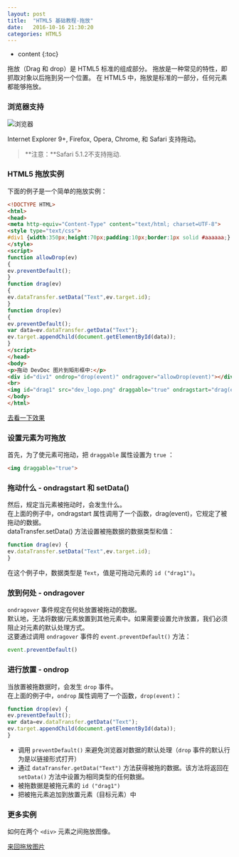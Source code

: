 ```yaml
---
layout: post
title:  "HTML5 基础教程-拖放"
date:   2016-10-16 21:30:20
categories: HTML5
---
```


* content
{:toc}


拖放（Drag 和 drop）是 HTML5 标准的组成部分。
拖放是一种常见的特性，即抓取对象以后拖到另一个位置。
在 HTML5 中，拖放是标准的一部分，任何元素都能够拖放。

### 浏览器支持

![浏览器](http://www.devdoc.me/uploads/html5/images/browser.png)

Internet Explorer 9+, Firefox, Opera, Chrome, 和 Safari 支持拖动。
> **注意：**Safari 5.1.2不支持拖动.

### HTML5 拖放实例

下面的例子是一个简单的拖放实例：

```html
<!DOCTYPE HTML>
<html>
<head>
<meta http-equiv="Content-Type" content="text/html; charset=UTF-8">
<style type="text/css">
#div1 {width:350px;height:70px;padding:10px;border:1px solid #aaaaaa;}
</style>
<script>
function allowDrop(ev)
{
ev.preventDefault();
}
function drag(ev)
{
ev.dataTransfer.setData("Text",ev.target.id);
}
function drop(ev)
{
ev.preventDefault();
var data=ev.dataTransfer.getData("Text");
ev.target.appendChild(document.getElementById(data));
}
</script>
</head>
<body>
<p>拖动 DevDoc 图片到矩形框中:</p>
<div id="div1" ondrop="drop(event)" ondragover="allowDrop(event)"></div>
<br>
<img id="drag1" src="dev_logo.png" draggable="true" ondragstart="drag(event)" width="336" height="69">
</body>
</html>
```
[去看一下效果](http://www.devdoc.me/uploads/html5/draganddrop.html)

### 设置元素为可拖放

首先，为了使元素可拖动，把 `draggable` 属性设置为 `true` ：

```html
<img draggable="true">
```

### 拖动什么 - ondragstart 和 setData()

然后，规定当元素被拖动时，会发生什么。  
在上面的例子中，ondragstart 属性调用了一个函数，drag(event)，它规定了被拖动的数据。  
dataTransfer.setData() 方法设置被拖数据的数据类型和值：

```javascript
function drag(ev) {
ev.dataTransfer.setData("Text",ev.target.id);
}
```

在这个例子中，数据类型是 `Text`，值是可拖动元素的 `id ("drag1")`。

### 放到何处 - ondragover

`ondragover` 事件规定在何处放置被拖动的数据。  
默认地，无法将数据/元素放置到其他元素中。如果需要设置允许放置，我们必须阻止对元素的默认处理方式。  
这要通过调用 `ondragover` 事件的 `event.preventDefault()` 方法：

```javascript
event.preventDefault()
```

### 进行放置 - ondrop

当放置被拖数据时，会发生 `drop` 事件。  
在上面的例子中，`ondrop` 属性调用了一个函数，`drop(event)`：

```javascript
function drop(ev) {
ev.preventDefault();
var data=ev.dataTransfer.getData("Text");
ev.target.appendChild(document.getElementById(data));
}
```

- 调用 `preventDefault()` 来避免浏览器对数据的默认处理（`drop` 事件的默认行为是以链接形式打开）
- 通过 `dataTransfer.getData("Text")` 方法获得被拖的数据。该方法将返回在 `setData()` 方法中设置为相同类型的任何数据。
- 被拖数据是被拖元素的 `id ("drag1")`
- 把被拖元素追加到放置元素（目标元素）中

### 更多实例

如何在两个 `<div>` 元素之间拖放图像。

[来回拖放图片](http://www.devdoc.me/uploads/html5/draganddrop2.html)
